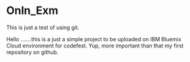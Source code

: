 # Onln_Exm
This is just a test of using git.

Hello .......this is a just a simple project to be uploaded on IBM Bluemix Cloud environment for codefest.
Yup, more important than that my first repository on github.
